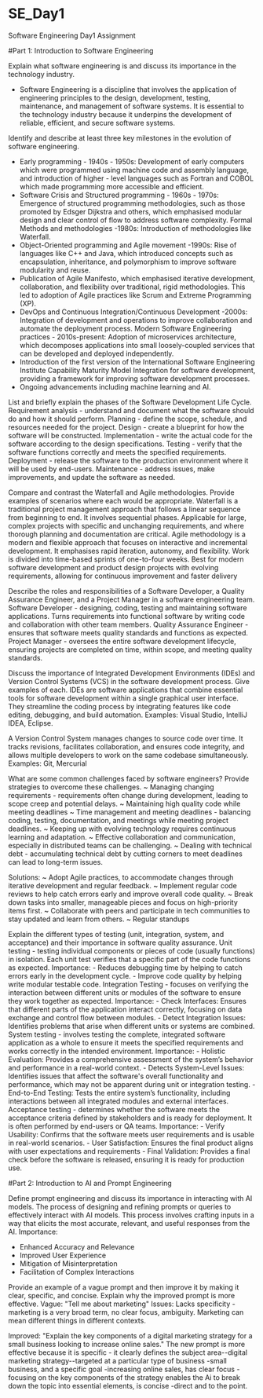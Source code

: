 # SE_Day1
Software Engineering Day1 Assignment

#Part 1: Introduction to Software Engineering

Explain what software engineering is and discuss its importance in the technology industry.
- Software Engineering is a discipline that involves the application of engineering principles to the design, development, testing, maintenance, and management of software systems.
It is essential to the technology industry because it underpins the development of reliable, efficient, and secure software systems.


Identify and describe at least three key milestones in the evolution of software engineering.
- Early programming - 1940s - 1950s: Development of early computers which were programmed using machine code and assembly language, and introduction of higher - level languages such as Fortran and COBOL which made programming more accessible and efficient.
- Software Crisis and Structured programming - 1960s - 1970s: Emergence of structured programming methodologies, such as those promoted by Edsger Dijkstra and others, which emphasised modular design and clear control of flow to address software complexity.
Formal Methods and methodologies -1980s: Introduction of methodologies like Waterfall.
- Object-Oriented programming and Agile movement -1990s: Rise of languages like C++ and Java, which introduced concepts such as encapsulation, inheritance, and polymorphism to improve software modularity and reuse.
- Publication of Agile Manifesto, which emphasised iterative development, collaboration, and flexibility over traditional, rigid methodologies. This led to adoption of Agile practices like Scrum and Extreme Programming (XP).
- DevOps and Continuous Integration/Continuous Development -2000s: Integration of development and operations to improve collaboration and automate the deployment process.
Modern Software Engineering practices - 2010s-present: Adoption of microservices architecture, which decomposes applications into small loosely-coupled services that can be developed and deployed independently.
- Introduction of the first version of the International Software Engineering Institute Capability Maturity Model Integration for software development, providing a framework for improving software development processes.
- Ongoing advancements including machine learning and AI.



List and briefly explain the phases of the Software Development Life Cycle.
Requirement analysis - understand and document what the software should do and how it should perform.
Planning - define the scope, schedule, and resources needed for the project.
Design - create a blueprint for how the software will be constructed.
Implementation - write the actual code for the software according to the design specifications.
Testing - verify that the software functions correctly and meets the specified requirements.
Deployment - release the software to the production environment where it will be used by end-users.
Maintenance - address issues, make improvements, and update the software as needed.



Compare and contrast the Waterfall and Agile methodologies. Provide examples of scenarios where each would be appropriate.
Waterfall is a traditional project management approach that follows a linear sequence from beginning to end. It involves sequential phases. Applicable for large, complex projects with specific and unchanging requirements, and where thorough planning and documentation are critical.
Agile methodology is a modern and flexible approach that focuses on interactive and incremental development. It emphasises rapid iteration, autonomy, and flexibility.
Work is divided into time-based sprints of one-to-four weeks. Best for modern software development and product design projects with evolving requirements, allowing for continuous improvement and faster delivery



Describe the roles and responsibilities of a Software Developer, a Quality Assurance Engineer, and a Project Manager in a software engineering team.
Software Developer - designing, coding, testing and maintaining software applications. Turns requirements into functional software by writing code and collaboration with other team members.
Quality Assurance Engineer - ensures that software meets quality standards and functions as expected.
Project Manager - oversees the entire software development lifecycle, ensuring projects are completed on time, within scope, and meeting quality standards.


Discuss the importance of Integrated Development Environments (IDEs) and Version Control Systems (VCS) in the software development process. Give examples of each.
IDEs are software applications that combine essential tools for software development within a single graphical user interface. They streamline the coding process by integrating features like code editing, debugging, and build automation.
Examples: Visual Studio, IntelliJ IDEA, Eclipse.

A Version Control System manages changes to source code over time. It tracks revisions, facilitates collaboration, and ensures code integrity, and allows multiple developers to work on the same codebase simultaneously.
Examples: Git, Mercurial



What are some common challenges faced by software engineers? Provide strategies to overcome these challenges.
~ Managing changing requirements - requirements often change during development, leading to scope creep and potential delays.
~ Maintaining high quality code while meeting deadlines
~ Time management and meeting deadlines - balancing coding, testing, documentation, and meetings while meeting project deadlines.
~ Keeping up with evolving technology requires continuous learning and adaptation.
~ Effective collaboration and communication, especially in distributed teams can be challenging.
~ Dealing with technical debt - accumulating technical debt by cutting corners to meet deadlines can lead to long-term issues.

Solutions:
~ Adopt Agile practices, to accommodate changes through iterative development and regular feedback.
~ Implement regular code reviews to help catch errors early and improve overall code quality.
~ Break down tasks into smaller, manageable pieces and focus on high-priority items first.
~ Collaborate with peers and participate in tech communities to stay updated and learn from others.
~ Regular standups 



Explain the different types of testing (unit, integration, system, and acceptance) and their importance in software quality assurance.
Unit testing - testing individual components or pieces of code (usually functions) in isolation. Each unit test verifies that a specific part of the code functions as expected.
      Importance:
      - Reduces debugging time by helping to catch errors early in the development cycle.
      - Improve code quality by helping write modular testable code.
Integration Testing - focuses on verifying the interaction between different units or modules of the software to ensure they work together as expected.
      Importance:
      - Check Interfaces: Ensures that different parts of the application interact correctly, focusing on data exchange and control flow between modules.
      - Detect Integration Issues: Identifies problems that arise when different units or systems are combined.
System testing - involves testing the complete, integrated software application as a whole to ensure it meets the specified requirements and works correctly in the intended environment.
      Importance:
      - Holistic Evaluation: Provides a comprehensive assessment of the system’s behavior and performance in a real-world context.
      - Detects System-Level Issues: Identifies issues that affect the software's overall functionality and performance, which may not be apparent during unit or integration testing.
      - End-to-End Testing: Tests the entire system’s functionality, including interactions between all integrated modules and external interfaces.
Acceptance testing - determines whether the software meets the acceptance criteria defined by stakeholders and is ready for deployment. It is often performed by end-users or QA teams.
      Importance:
      - Verify Usability: Confirms that the software meets user requirements and is usable in real-world scenarios.
      - User Satisfaction: Ensures the final product aligns with user expectations and requirements
      - Final Validation: Provides a final check before the software is released, ensuring it is ready for production use.


#Part 2: Introduction to AI and Prompt Engineering


Define prompt engineering and discuss its importance in interacting with AI models.
The process of designing and refining prompts or queries to effectively interact with AI models. This process involves crafting inputs in a way that elicits the most accurate, relevant, and useful responses from the AI.
Importance:
- Enhanced Accuracy and Relevance
- Improved User Experience
- Mitigation of Misinterpretation
- Facilitation of Complex Interactions



Provide an example of a vague prompt and then improve it by making it clear, specific, and concise. Explain why the improved prompt is more effective.
Vague: "Tell me about marketing"
Issues: Lacks specificity - marketing is a very broad term, no clear focus, ambiguity. Marketing can mean different things in different contexts.

Improved: "Explain the key components of a digital marketing strategy for a small business looking to increase online sales."
The new prompt is more effective because it is specific - it clearly defines the subject area--digital marketing strategy--targeted at a particular type of business -small business, and a specific goal -increasing online sales, has clear focus -focusing on the key components of the strategy enables the Ai to break down the topic into essential elements, is concise -direct and to the point.
